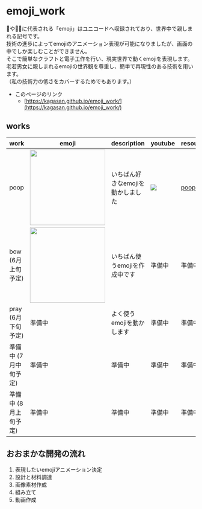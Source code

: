 # emoji_work
💩や🙇‍♂️に代表される「emoji」はユニコードへ収録されており、世界中で親しまれる記号です。  
技術の進歩によってemojiのアニメーション表現が可能になりましたが、画面の中でしか楽しむことができません。  
そこで簡単なクラフトと電子工作を行い、現実世界で動くemojiを表現します。  
老若男女に親しまれるemojiの世界観を尊重し、簡単で再現性のある技術を用います。  
（私の技術力の低さをカバーするためでもあります。）

- このページのリンク
  - [https://kagasan.github.io/emoji_work/](https://kagasan.github.io/emoji_work/)

## works

| work | emoji | description | youtube  | resource | 
| ---- | ----- | ----------- | -------- | -------- | 
| poop | <img src='https://user-images.githubusercontent.com/2450046/168466853-0fdb0fdf-263e-49ba-ba79-f854d1d0e79a.png' width='200'> | いちばん好きなemojiを動かしました | [![](https://img.youtube.com/vi/GSf-Xmr6iXg/0.jpg)](https://www.youtube.com/watch?v=GSf-Xmr6iXg) | [poop.svg](https://github.com/kagasan/emoji_work/blob/main/resource/poop/poop.svg) | 
| bow (6月上旬予定) | <img src='https://user-images.githubusercontent.com/2450046/168466966-f208725b-a5b3-494d-857f-7d0059effa84.png' width='200'> | いちばん使うemojiを作成中です | 準備中 | 準備中 | 
| pray (6月下旬予定) | 準備中 | よく使うemojiを動かします | 準備中 | 準備中 | 
| 準備中 (7月中旬予定) | 準備中 | 準備中 | 準備中 | 準備中 | 
| 準備中 (8月上旬予定) | 準備中 | 準備中 | 準備中 | 準備中 | 

## おおまかな開発の流れ
1. 表現したいemojiアニメーション決定
2. 設計と材料調達
3. 画像素材作成
4. 組み立て
5. 動画作成


